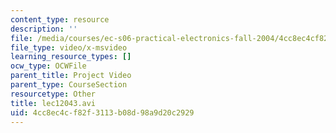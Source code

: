 ```yaml
---
content_type: resource
description: ''
file: /media/courses/ec-s06-practical-electronics-fall-2004/4cc8ec4cf82f3113b08d98a9d20c2929_lec12043.avi
file_type: video/x-msvideo
learning_resource_types: []
ocw_type: OCWFile
parent_title: Project Video
parent_type: CourseSection
resourcetype: Other
title: lec12043.avi
uid: 4cc8ec4c-f82f-3113-b08d-98a9d20c2929
---
```

